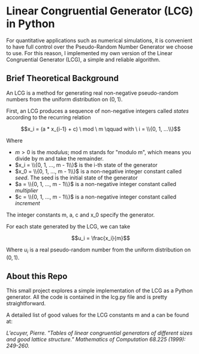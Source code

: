 # Linear Congruential Generator (LCG) in Python

For quantitative applications such as numerical simulations, it is convenient to have full control over the Pseudo-Random Number Generator we choose to use. For this reason, I implemented my own version of the Linear Congruential Generator (LCG), a simple and reliable algorithm.


## Brief Theoretical Background
An LCG is a method for generating real non-negative pseudo-random numbers from the uniform distribution on $(0, 1)$.

First, an LCG produces a sequence of non-negative integers called *states* according to the recurring relation

$$x_i = (a * x_{i-1} + c) \ mod \ m \qquad with \ i = \\{0, 1, ...\\}$$

Where
* $m > 0$ is the *modulus*; mod m stands for "modulo m", which means you divide by m and take the remainder.
* $x_i = \\{0, 1, ..., m - 1\\}$ is the i-th state of the generator 
* $x_0 = \\{0, 1, ..., m - 1\\}$ is a non-negative integer constant called *seed*. The seed is the initial state of the generator
* $a = \\{0, 1, ..., m - 1\\}$ is a non-negative integer constant called *multiplier*
* $c = \\{0, 1, ..., m - 1\\}$ is a non-negative integer constant called *increment*

The integer constants m, a, c and x_0 specify the generator.

For each state generated by the LCG, we can take

$$u_i = \frac{x_i}{m}$$

Where $u_i$ is a real pseudo-random number from the uniform distribution on $(0, 1)$.



## About this Repo
This small project explores a simple implementation of the LCG as a Python generator. All the code is contained in the lcg.py file and is pretty straightforward.

A detailed list of good values for the LCG constants m and a can be found at:

*L’ecuyer, Pierre. "Tables of linear congruential generators of different sizes and good lattice structure." Mathematics of Computation 68.225 (1999): 249-260.*
